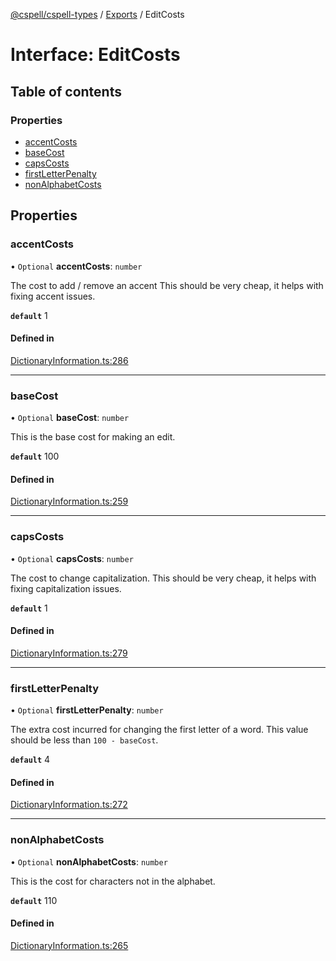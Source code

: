 [@cspell/cspell-types](../README.md) / [Exports](../modules.md) / EditCosts

# Interface: EditCosts

## Table of contents

### Properties

- [accentCosts](EditCosts.md#accentcosts)
- [baseCost](EditCosts.md#basecost)
- [capsCosts](EditCosts.md#capscosts)
- [firstLetterPenalty](EditCosts.md#firstletterpenalty)
- [nonAlphabetCosts](EditCosts.md#nonalphabetcosts)

## Properties

### accentCosts

• `Optional` **accentCosts**: `number`

The cost to add / remove an accent
This should be very cheap, it helps with fixing accent issues.

**`default`** 1

#### Defined in

[DictionaryInformation.ts:286](https://github.com/streetsidesoftware/cspell/blob/b33453b/packages/cspell-types/src/DictionaryInformation.ts#L286)

___

### baseCost

• `Optional` **baseCost**: `number`

This is the base cost for making an edit.

**`default`** 100

#### Defined in

[DictionaryInformation.ts:259](https://github.com/streetsidesoftware/cspell/blob/b33453b/packages/cspell-types/src/DictionaryInformation.ts#L259)

___

### capsCosts

• `Optional` **capsCosts**: `number`

The cost to change capitalization.
This should be very cheap, it helps with fixing capitalization issues.

**`default`** 1

#### Defined in

[DictionaryInformation.ts:279](https://github.com/streetsidesoftware/cspell/blob/b33453b/packages/cspell-types/src/DictionaryInformation.ts#L279)

___

### firstLetterPenalty

• `Optional` **firstLetterPenalty**: `number`

The extra cost incurred for changing the first letter of a word.
This value should be less than `100 - baseCost`.

**`default`** 4

#### Defined in

[DictionaryInformation.ts:272](https://github.com/streetsidesoftware/cspell/blob/b33453b/packages/cspell-types/src/DictionaryInformation.ts#L272)

___

### nonAlphabetCosts

• `Optional` **nonAlphabetCosts**: `number`

This is the cost for characters not in the alphabet.

**`default`** 110

#### Defined in

[DictionaryInformation.ts:265](https://github.com/streetsidesoftware/cspell/blob/b33453b/packages/cspell-types/src/DictionaryInformation.ts#L265)
